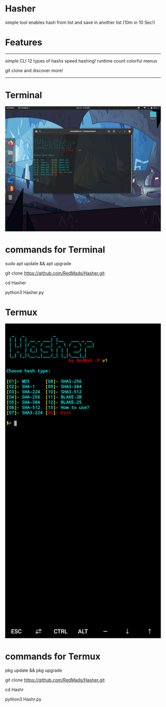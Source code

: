 # Hasher
simple tool enables hash from list and save in another list (10m in 10 Sec!)

# Features
***
simple CLI
12 types of hashs
speed hashing!
runtime count
colorful menus

git clone and discover more!
***



# Terminal
![Hasher](https://github.com/RedMads/Hasher/blob/main/images/terminal.png)


# commands for Terminal
sudo apt update && apt upgrade

git clone https://github.com/RedMads/Hasher.git

cd Hasher

python3 Hasher.py

# Termux
![Hasher](https://github.com/RedMads/Hasher/blob/main/images/termux.png)

# commands for Termux
pkg update && pkg upgrade

git clone https://github.com/RedMads/Hasher.git

cd Hashr

python3 Hashr.py


